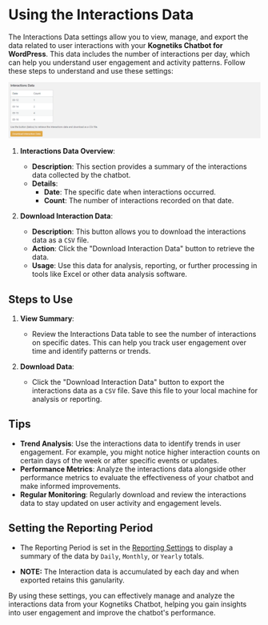 # Using the Interactions Data

The Interactions Data settings allow you to view, manage, and export the data related to user interactions with your **Kognetiks Chatbot for WordPress**. This data includes the number of interactions per day, which can help you understand user engagement and activity patterns. Follow these steps to understand and use these settings:

![Interaction Data](interaction-data.png)


1. **Interactions Data Overview**:
   - **Description**: This section provides a summary of the interactions data collected by the chatbot.
   - **Details**:
     - **Date**: The specific date when interactions occurred.
     - **Count**: The number of interactions recorded on that date.

2. **Download Interaction Data**:
   - **Description**: This button allows you to download the interactions data as a `CSV` file.
   - **Action**: Click the "Download Interaction Data" button to retrieve the data.
   - **Usage**: Use this data for analysis, reporting, or further processing in tools like Excel or other data analysis software.

## Steps to Use

1. **View Summary**:
   - Review the Interactions Data table to see the number of interactions on specific dates. This can help you track user engagement over time and identify patterns or trends.

2. **Download Data**:
   - Click the "Download Interaction Data" button to export the interactions data as a `CSV` file. Save this file to your local machine for analysis or reporting.

## Tips

- **Trend Analysis**: Use the interactions data to identify trends in user engagement. For example, you might notice higher interaction counts on certain days of the week or after specific events or updates.
- **Performance Metrics**: Analyze the interactions data alongside other performance metrics to evaluate the effectiveness of your chatbot and make informed improvements.
- **Regular Monitoring**: Regularly download and review the interactions data to stay updated on user activity and engagement levels.

## Setting the Reporting Period

- The Reporting Period is set in the [Reporting Settings](reporting-settings.md) to display a summary of the data by `Daily`, `Monthly`, or `Yearly` totals.

- **NOTE:** The Interaction data is accumulated by each day and when exported retains this ganularity. 

By using these settings, you can effectively manage and analyze the interactions data from your Kognetiks Chatbot, helping you gain insights into user engagement and improve the chatbot's performance.

